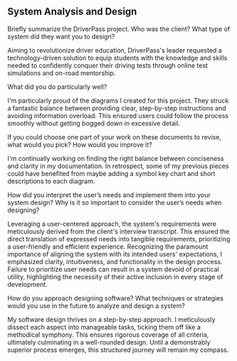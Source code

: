 ## System Analysis and Design ##

Briefly summarize the DriverPass project. Who was the client? What type of system did they want you to design?

Aiming to revolutionize driver education, DriverPass's leader requested a technology-driven solution to equip students with the knowledge and skills needed to confidently conquer their driving tests through online test simulations and on-road mentorship.

What did you do particularly well?

I'm particularly proud of the diagrams I created for this project. They struck a fantastic balance between providing clear, step-by-step instructions and avoiding information overload. This ensured users could follow the process smoothly without getting bogged down in excessive detail.

If you could choose one part of your work on these documents to revise, what would you pick? How would you improve it?

I'm continually working on finding the right balance between conciseness and clarity in my documentation. In retrospect, some of my previous pieces could have benefited from maybe adding a symbol key chart and short descriptions to each diagram.

How did you interpret the user’s needs and implement them into your system design? Why is it so important to consider the user’s needs when designing?

Leveraging a user-centered approach, the system's requirements were meticulously derived from the client's interview transcript. This ensured the direct translation of expressed needs into tangible requirements, prioritizing a user-friendly and efficient experience. Recognizing the paramount importance of aligning the system with its intended users' expectations, I emphasized clarity, intuitiveness, and functionality in the design process. Failure to prioritize user needs can result in a system devoid of practical utility, highlighting the necessity of their active inclusion in every stage of development.

How do you approach designing software? What techniques or strategies would you use in the future to analyze and design a system?

My software design thrives on a step-by-step approach. I meticulously dissect each aspect into manageable tasks, ticking them off like a methodical symphony. This ensures rigorous coverage of all criteria, ultimately culminating in a well-rounded design. Until a demonstrably superior process emerges, this structured journey will remain my compass.
